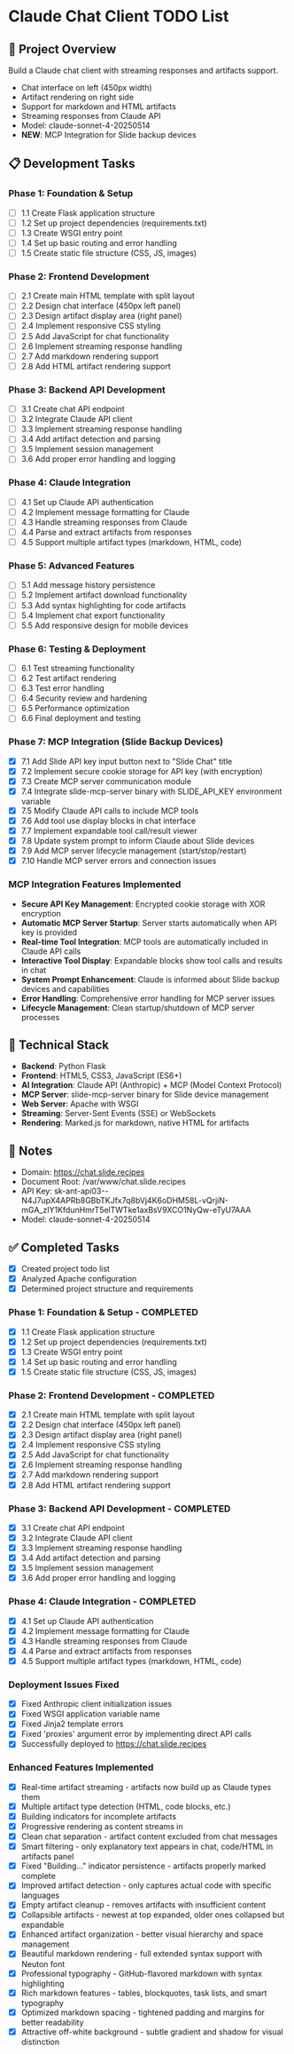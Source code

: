 # Claude Chat Client TODO List

## 🎯 Project Overview
Build a Claude chat client with streaming responses and artifacts support.
- Chat interface on left (450px width)
- Artifact rendering on right side
- Support for markdown and HTML artifacts
- Streaming responses from Claude API
- Model: claude-sonnet-4-20250514
- **NEW**: MCP Integration for Slide backup devices

## 📋 Development Tasks

### Phase 1: Foundation & Setup
- [ ] 1.1 Create Flask application structure
- [ ] 1.2 Set up project dependencies (requirements.txt)
- [ ] 1.3 Create WSGI entry point
- [ ] 1.4 Set up basic routing and error handling
- [ ] 1.5 Create static file structure (CSS, JS, images)

### Phase 2: Frontend Development
- [ ] 2.1 Create main HTML template with split layout
- [ ] 2.2 Design chat interface (450px left panel)
- [ ] 2.3 Design artifact display area (right panel)
- [ ] 2.4 Implement responsive CSS styling
- [ ] 2.5 Add JavaScript for chat functionality
- [ ] 2.6 Implement streaming response handling
- [ ] 2.7 Add markdown rendering support
- [ ] 2.8 Add HTML artifact rendering support

### Phase 3: Backend API Development
- [ ] 3.1 Create chat API endpoint
- [ ] 3.2 Integrate Claude API client
- [ ] 3.3 Implement streaming response handling
- [ ] 3.4 Add artifact detection and parsing
- [ ] 3.5 Implement session management
- [ ] 3.6 Add proper error handling and logging

### Phase 4: Claude Integration
- [ ] 4.1 Set up Claude API authentication
- [ ] 4.2 Implement message formatting for Claude
- [ ] 4.3 Handle streaming responses from Claude
- [ ] 4.4 Parse and extract artifacts from responses
- [ ] 4.5 Support multiple artifact types (markdown, HTML, code)

### Phase 5: Advanced Features
- [ ] 5.1 Add message history persistence
- [ ] 5.2 Implement artifact download functionality
- [ ] 5.3 Add syntax highlighting for code artifacts
- [ ] 5.4 Implement chat export functionality
- [ ] 5.5 Add responsive design for mobile devices

### Phase 6: Testing & Deployment
- [ ] 6.1 Test streaming functionality
- [ ] 6.2 Test artifact rendering
- [ ] 6.3 Test error handling
- [ ] 6.4 Security review and hardening
- [ ] 6.5 Performance optimization
- [ ] 6.6 Final deployment and testing

### Phase 7: MCP Integration (Slide Backup Devices)
- [x] 7.1 Add Slide API key input button next to "Slide Chat" title
- [x] 7.2 Implement secure cookie storage for API key (with encryption)
- [x] 7.3 Create MCP server communication module 
- [x] 7.4 Integrate slide-mcp-server binary with SLIDE_API_KEY environment variable
- [x] 7.5 Modify Claude API calls to include MCP tools
- [x] 7.6 Add tool use display blocks in chat interface
- [x] 7.7 Implement expandable tool call/result viewer
- [x] 7.8 Update system prompt to inform Claude about Slide devices
- [x] 7.9 Add MCP server lifecycle management (start/stop/restart)
- [x] 7.10 Handle MCP server errors and connection issues

### MCP Integration Features Implemented
- **Secure API Key Management**: Encrypted cookie storage with XOR encryption
- **Automatic MCP Server Startup**: Server starts automatically when API key is provided
- **Real-time Tool Integration**: MCP tools are automatically included in Claude API calls
- **Interactive Tool Display**: Expandable blocks show tool calls and results in chat
- **System Prompt Enhancement**: Claude is informed about Slide backup devices and capabilities
- **Error Handling**: Comprehensive error handling for MCP server issues
- **Lifecycle Management**: Clean startup/shutdown of MCP server processes

## 🔧 Technical Stack
- **Backend**: Python Flask
- **Frontend**: HTML5, CSS3, JavaScript (ES6+)
- **AI Integration**: Claude API (Anthropic) + MCP (Model Context Protocol)
- **MCP Server**: slide-mcp-server binary for Slide device management
- **Web Server**: Apache with WSGI
- **Streaming**: Server-Sent Events (SSE) or WebSockets
- **Rendering**: Marked.js for markdown, native HTML for artifacts

## 📝 Notes
- Domain: https://chat.slide.recipes
- Document Root: /var/www/chat.slide.recipes
- API Key: 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
- Model: claude-sonnet-4-20250514

## ✅ Completed Tasks
- [x] Created project todo list
- [x] Analyzed Apache configuration
- [x] Determined project structure and requirements

### Phase 1: Foundation & Setup - COMPLETED
- [x] 1.1 Create Flask application structure
- [x] 1.2 Set up project dependencies (requirements.txt)
- [x] 1.3 Create WSGI entry point
- [x] 1.4 Set up basic routing and error handling
- [x] 1.5 Create static file structure (CSS, JS, images)

### Phase 2: Frontend Development - COMPLETED
- [x] 2.1 Create main HTML template with split layout
- [x] 2.2 Design chat interface (450px left panel)
- [x] 2.3 Design artifact display area (right panel)
- [x] 2.4 Implement responsive CSS styling
- [x] 2.5 Add JavaScript for chat functionality
- [x] 2.6 Implement streaming response handling
- [x] 2.7 Add markdown rendering support
- [x] 2.8 Add HTML artifact rendering support

### Phase 3: Backend API Development - COMPLETED
- [x] 3.1 Create chat API endpoint
- [x] 3.2 Integrate Claude API client
- [x] 3.3 Implement streaming response handling
- [x] 3.4 Add artifact detection and parsing
- [x] 3.5 Implement session management
- [x] 3.6 Add proper error handling and logging

### Phase 4: Claude Integration - COMPLETED
- [x] 4.1 Set up Claude API authentication
- [x] 4.2 Implement message formatting for Claude
- [x] 4.3 Handle streaming responses from Claude
- [x] 4.4 Parse and extract artifacts from responses
- [x] 4.5 Support multiple artifact types (markdown, HTML, code)

### Deployment Issues Fixed
- [x] Fixed Anthropic client initialization issues
- [x] Fixed WSGI application variable name
- [x] Fixed Jinja2 template errors  
- [x] Fixed 'proxies' argument error by implementing direct API calls
- [x] Successfully deployed to https://chat.slide.recipes

### Enhanced Features Implemented
- [x] Real-time artifact streaming - artifacts now build up as Claude types them
- [x] Multiple artifact type detection (HTML, code blocks, etc.)
- [x] Building indicators for incomplete artifacts
- [x] Progressive rendering as content streams in
- [x] Clean chat separation - artifact content excluded from chat messages
- [x] Smart filtering - only explanatory text appears in chat, code/HTML in artifacts panel
- [x] Fixed "Building..." indicator persistence - artifacts properly marked complete
- [x] Improved artifact detection - only captures actual code with specific languages
- [x] Empty artifact cleanup - removes artifacts with insufficient content
- [x] Collapsible artifacts - newest at top expanded, older ones collapsed but expandable
- [x] Enhanced artifact organization - better visual hierarchy and space management
- [x] Beautiful markdown rendering - full extended syntax support with Neuton font
- [x] Professional typography - GitHub-flavored markdown with syntax highlighting
- [x] Rich markdown features - tables, blockquotes, task lists, and smart typography
- [x] Optimized markdown spacing - tightened padding and margins for better readability
- [x] Attractive off-white background - subtle gradient and shadow for visual distinction 